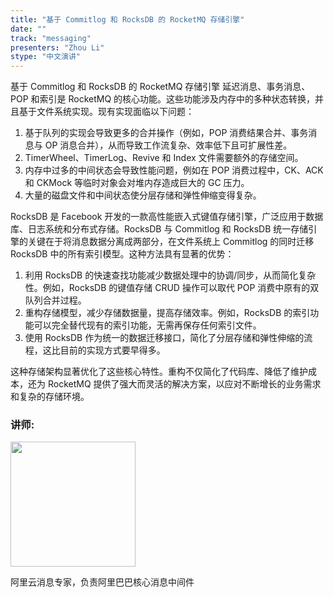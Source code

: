 ```yaml
---
title: "基于 Commitlog 和 RocksDB 的 RocketMQ 存储引擎"
date: ""
track: "messaging"
presenters: "Zhou Li"
stype: "中文演讲"
--- 
```


基于 Commitlog 和 RocksDB 的 RocketMQ 存储引擎
延迟消息、事务消息、POP 和索引是 RocketMQ 的核心功能。这些功能涉及内存中的多种状态转换，并且基于文件系统实现。现有实现面临以下问题：

1. 基于队列的实现会导致更多的合并操作（例如，POP 消费结果合并、事务消息与 OP 消息合并），从而导致工作流复杂、效率低下且可扩展性差。
2. TimerWheel、TimerLog、Revive 和 Index 文件需要额外的存储空间。
3. 内存中过多的中间状态会导致性能问题，例如在 POP 消费过程中，CK、ACK 和 CKMock 等临时对象会对堆内存造成巨大的 GC 压力。
4. 大量的磁盘文件和中间状态使分层存储和弹性伸缩变得复杂。

RocksDB 是 Facebook 开发的一款高性能嵌入式键值存储引擎，广泛应用于数据库、日志系统和分布式存储。RocksDB 与 Commitlog 和 RocksDB 统一存储引擎的关键在于将消息数据分离成两部分，在文件系统上 Commitlog 的同时迁移 RocksDB 中的所有索引模型。这种方法具有显著的优势：

1. 利用 RocksDB 的快速查找功能减少数据处理中的协调/同步，从而简化复杂性。例如，RocksDB 的键值存储 CRUD 操作可以取代 POP 消费中原有的双队列合并过程。
2. 重构存储模型，减少存储数据量，提高存储效率。例如，RocksDB 的索引功能可以完全替代现有的索引功能，无需再保存任何索引文件。
3. 使用 RocksDB 作为统一的数据迁移接口，简化了分层存储和弹性伸缩的流程，这比目前的实现方式要早得多。

这种存储架构显著优化了这些核心特性。重构不仅简化了代码库、降低了维护成本，还为 RocketMQ 提供了强大而灵活的解决方案，以应对不断增长的业务需求和复杂的存储环境。

### 讲师:

<img src="https://sessionize.com/image/89b7-400o400o1-3UL89hviMkFYw2SmgNyGZM.jpg" width="200" /><br/>

阿里云消息专家，负责阿里巴巴核心消息中间件